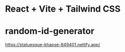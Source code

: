 # React + Vite + Tailwind CSS

# random-id-generator

https://statuesque-khapse-849401.netlify.app/
